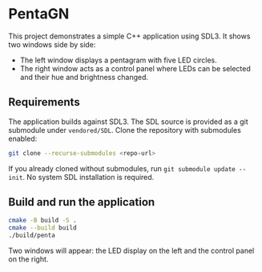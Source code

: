 # PentaGN

This project demonstrates a simple C++ application using SDL3.
It shows two windows side by side:

- The left window displays a pentagram with five LED circles.
- The right window acts as a control panel where LEDs can be selected and their hue and brightness changed.

## Requirements

The application builds against SDL3. The SDL source is provided as a
git submodule under `vendored/SDL`. Clone the repository with
submodules enabled:

```bash
git clone --recurse-submodules <repo-url>
```

If you already cloned without submodules, run `git submodule update --init`.
No system SDL installation is required.

## Build and run the application

```bash
cmake -B build -S .
cmake --build build
./build/penta
```

Two windows will appear: the LED display on the left and the control panel on the right.

